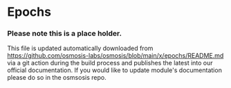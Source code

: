 # Epochs

### Please note this is a place holder.
This file is updated automatically downloaded from https://github.com/osmosis-labs/osmosis/blob/main/x/epochs/README.md via a git action during the build process and publishes the latest into our official documentation. If you would like to update module's documentation please do so in the osmsosis repo. 